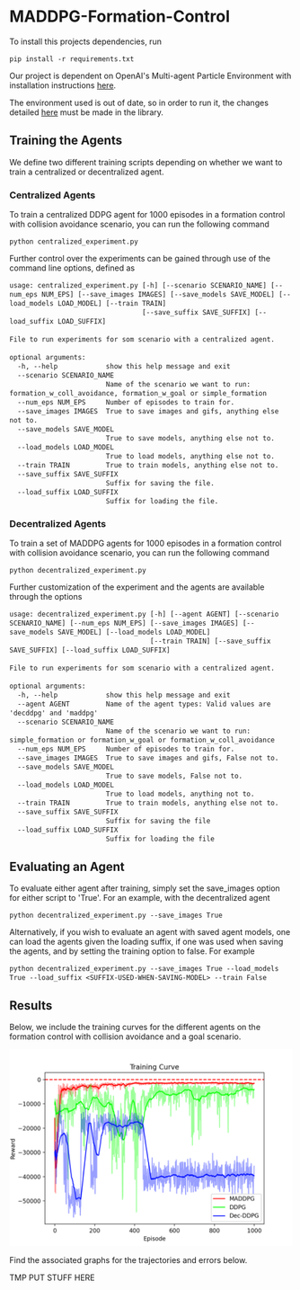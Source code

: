 # MADDPG-Formation-Control

To install this projects dependencies, run

```req
pip install -r requirements.txt
```

Our project is dependent on OpenAI's Multi-agent Particle Environment with installation instructions [here](https://github.com/openai/multiagent-particle-envs).

The environment used is out of date, so in order to run it, the changes detailed [here](https://github.com/openai/multiagent-particle-envs/pull/54) must be made in the library.

## Training the Agents
We define two different training scripts depending on whether we want to train a centralized or decentralized agent.


### Centralized Agents
To train a centralized DDPG agent for 1000 episodes in a formation control with collision avoidance scenario, you can run the following command


```central
python centralized_experiment.py
```

Further control over the experiments can be gained through use of the command line options, defined as


```central-opt
usage: centralized_experiment.py [-h] [--scenario SCENARIO_NAME] [--num_eps NUM_EPS] [--save_images IMAGES] [--save_models SAVE_MODEL] [--load_models LOAD_MODEL] [--train TRAIN]
                                 [--save_suffix SAVE_SUFFIX] [--load_suffix LOAD_SUFFIX]

File to run experiments for som scenario with a centralized agent.

optional arguments:
  -h, --help            show this help message and exit
  --scenario SCENARIO_NAME
                        Name of the scenario we want to run: formation_w_coll_avoidance, formation_w_goal or simple_formation
  --num_eps NUM_EPS     Number of episodes to train for.
  --save_images IMAGES  True to save images and gifs, anything else not to.
  --save_models SAVE_MODEL
                        True to save models, anything else not to.
  --load_models LOAD_MODEL
                        True to load models, anything else not to.
  --train TRAIN         True to train models, anything else not to.
  --save_suffix SAVE_SUFFIX
                        Suffix for saving the file.
  --load_suffix LOAD_SUFFIX
                        Suffix for loading the file.
```

### Decentralized Agents
To train a set of MADDPG agents for 1000 episodes in a formation control with collision avoidance scenario, you can run the following command


```decentral
python decentralized_experiment.py
```

Further customization of the experiment and the agents are available through the options

```decentral opt
usage: decentralized_experiment.py [-h] [--agent AGENT] [--scenario SCENARIO_NAME] [--num_eps NUM_EPS] [--save_images IMAGES] [--save_models SAVE_MODEL] [--load_models LOAD_MODEL]
                                   [--train TRAIN] [--save_suffix SAVE_SUFFIX] [--load_suffix LOAD_SUFFIX]

File to run experiments for som scenario with a centralized agent.

optional arguments:
  -h, --help            show this help message and exit
  --agent AGENT         Name of the agent types: Valid values are 'decddpg' and 'maddpg'
  --scenario SCENARIO_NAME
                        Name of the scenario we want to run: simple_formation or formation_w_goal or formation_w_coll_avoidance
  --num_eps NUM_EPS     Number of episodes to train for.
  --save_images IMAGES  True to save images and gifs, False not to.
  --save_models SAVE_MODEL
                        True to save models, False not to.
  --load_models LOAD_MODEL
                        True to load models, anything not to.
  --train TRAIN         True to train models, anything else not to.
  --save_suffix SAVE_SUFFIX
                        Suffix for saving the file
  --load_suffix LOAD_SUFFIX
                        Suffix for loading the file
```

## Evaluating an Agent

To evaluate either agent after training, simply set the save\_images option for either script to 'True'. For an example, with the decentralized agent


```decentral
python decentralized_experiment.py --save_images True
```

Alternatively, if you wish to evaluate an agent with saved agent models, one can load the agents given the loading suffix, if one was used when saving the agents, and by setting the training option to false. For example

```decentral
python decentralized_experiment.py --save_images True --load_models True --load_suffix <SUFFIX-USED-WHEN-SAVING-MODEL> --train False
```

## Results
Below, we include the training curves for the different agents on the formation control with collision avoidance and a goal scenario.

![alt text](img/training_data.png "Training Curves")

Find the associated graphs for the trajectories and errors below.

TMP PUT STUFF HERE

